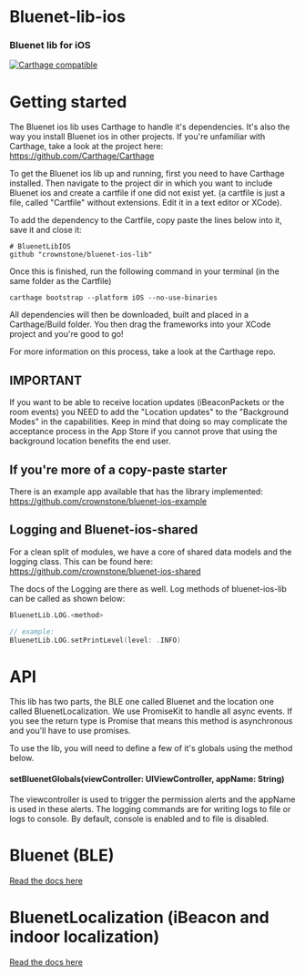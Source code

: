 # Bluenet-lib-ios
### Bluenet lib for iOS

[![Carthage compatible](https://img.shields.io/badge/Carthage-compatible-4BC51D.svg?style=flat)](https://github.com/Carthage/Carthage)

# Getting started

The Bluenet ios lib uses Carthage to handle it's dependencies. It's also the way you install Bluenet ios in other projects.
If you're unfamiliar with Carthage, take a look at the project here: https://github.com/Carthage/Carthage

To get the Bluenet ios lib up and running, first you need to have Carthage installed. Then navigate to the project dir in which you want to include Bluenet ios and create a cartfile if one did not exist yet.
(a cartfile is just a file, called "Cartfile" without extensions. Edit it in a text editor or XCode).

To add the dependency to the Cartfile, copy paste the lines below into it, save it and close it:

```
# BluenetLibIOS
github "crownstone/bluenet-ios-lib"
```

Once this is finished, run the following command in your terminal (in the same folder as the Cartfile)

```
carthage bootstrap --platform iOS --no-use-binaries
```

All dependencies will then be downloaded, built and placed in a Carthage/Build folder. You then drag the frameworks into your XCode project and you're good to go!

For more information on this process, take a look at the Carthage repo.


## IMPORTANT

If you want to be able to receive location updates (iBeaconPackets or the room events) you NEED to add the "Location updates" to the "Background Modes" in the capabilities. Keep in mind that doing so may
complicate the acceptance process in the App Store if you cannot prove that using the background location benefits the end user.



## If you're more of a copy-paste starter

There is an example app available that has the library implemented:
https://github.com/crownstone/bluenet-ios-example


## Logging and Bluenet-ios-shared

For a clean split of modules, we have a core of shared data models and the logging class. This can be found here: https://github.com/crownstone/bluenet-ios-shared

The docs of the Logging are there as well. Log methods of bluenet-ios-lib can be called as shown below:

```swift
BluenetLib.LOG.<method>

// example: 
BluenetLib.LOG.setPrintLevel(level: .INFO)
```

# API

This lib has two parts, the BLE one called Bluenet and the location one called BluenetLocalization.
We use PromiseKit to handle all async events. If you see the return type is Promise<DataType> that
means this method is asynchronous and you'll have to use promises.

To use the lib, you will need to define a few of it's globals using the method below.

#### setBluenetGlobals(viewController: UIViewController, appName: String)
The viewcontroller is used to trigger the permission alerts and the appName is used in these alerts. The logging commands are for writing logs to file or logs to console. By default, console is enabled and to file is disabled.

# Bluenet (BLE)

[Read the docs here](./BluenetLib.md)

# BluenetLocalization (iBeacon and indoor localization)

[Read the docs here](./BluenetLocalizationLib.md)
